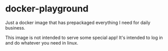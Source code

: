 # docker-playground

Just a docker image that has prepackaged everything I need for daily business.

This image is not intended to serve some special app! It's intended to log in and do whatever you need in linux.

